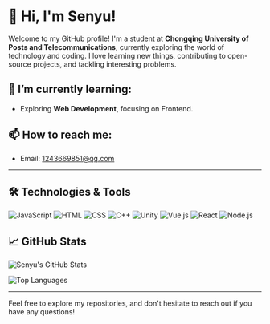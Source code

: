 # 👋 Hi, I'm Senyu!

Welcome to my GitHub profile! I'm a student at **Chongqing University of Posts and Telecommunications**, currently exploring the world of technology and coding. I love learning new things, contributing to open-source projects, and tackling interesting problems.

## 🌱 I’m currently learning:
- Exploring **Web Development**, focusing on Frontend.

## 📫 How to reach me:
- Email: [1243669851@qq.com](mailto:1243669851@qq.com)

---

## 🛠️ Technologies & Tools

![JavaScript](https://img.shields.io/badge/-JavaScript-323330?style=flat&logo=javascript&logoColor=F7DF1E)
![HTML](https://img.shields.io/badge/-HTML-E34F26?style=flat&logo=html5&logoColor=white)
![CSS](https://img.shields.io/badge/-CSS-1572B6?style=flat&logo=css3&logoColor=white)
![C++](https://img.shields.io/badge/-C++-00599C?style=flat&logo=cplusplus&logoColor=white)
![Unity](https://img.shields.io/badge/-Unity-100000?style=flat&logo=unity&logoColor=white)
![Vue.js](https://img.shields.io/badge/-Vue.js-4FC08D?style=flat&logo=vue.js&logoColor=white)
![React](https://img.shields.io/badge/-React-61DAFB?style=flat&logo=react&logoColor=black)
![Node.js](https://img.shields.io/badge/-Node.js-8CC84B?style=flat&logo=node.js&logoColor=white)

## 📈 GitHub Stats

![Senyu's GitHub Stats](https://github-readme-stats.vercel.app/api?username=Senyu2333&show_icons=true&count_private=true&hide=prs&hide_title=true&theme=radical)

![Top Languages](https://github-readme-stats.vercel.app/api/top-langs/?username=Senyu2333&layout=compact&hide=html&theme=radical)

---

Feel free to explore my repositories, and don't hesitate to reach out if you have any questions!

